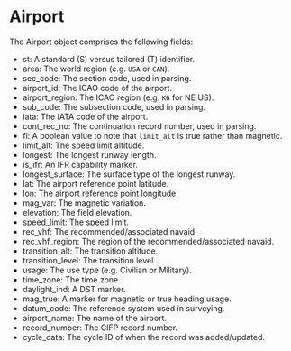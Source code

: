 # Airport

The Airport object comprises the following fields:

- st: A standard (S) versus tailored (T) identifier.
- area: The world region (e.g. `USA` or `CAN`).
- sec_code: The section code, used in parsing.
- airport_id: The ICAO code of the airport.
- airport_region: The ICAO region (e.g. `K6` for NE US).
- sub_code: The subsection code, used in parsing.
- iata: The IATA code of the airport.
- cont_rec_no: The continuation record number, used in parsing.
- fl: A boolean value to note that `limit_alt` is true rather than magnetic.
- limit_alt: The speed limit altitude.
- longest: The longest runway length.
- is_ifr: An IFR capability marker.
- longest_surface: The surface type of the longest runway.
- lat: The airport reference point latitude.
- lon: The airport reference point longitude.
- mag_var: The magnetic variation.
- elevation: The field elevation.
- speed_limit: The speed limit.
- rec_vhf: The recommended/associated navaid.
- rec_vhf_region: The region of the recommended/associated navaid.
- transition_alt: The transition altitude.
- transition_level: The transition level.
- usage: The use type (e.g. Civilian or Military).
- time_zone: The time zone.
- daylight_ind: A DST marker.
- mag_true: A marker for magnetic or true heading usage.
- datum_code: The reference system used in surveying.
- airport_name: The name of the airport.
- record_number: The CIFP record number.
- cycle_data: The cycle ID of when the record was added/updated.
